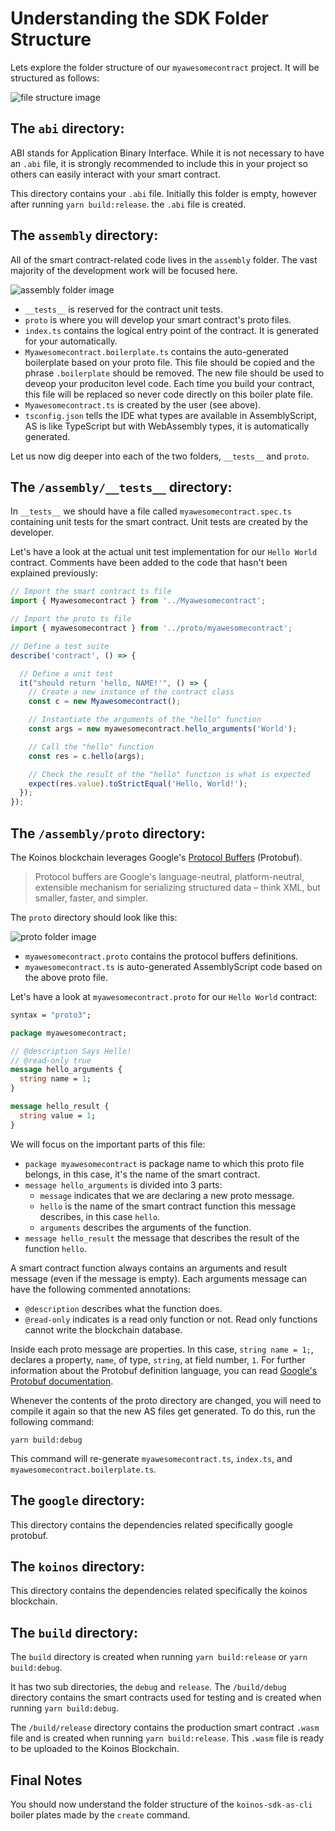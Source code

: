 # Understanding the SDK Folder Structure

Lets explore the folder structure of our `myawesomecontract` project. It will be structured as follows:

![file structure image](/images/vscode-file-structure-image.png "File structure")

## The `abi` directory:
ABI stands for Application Binary Interface. While it is not necessary to have an `.abi` file, it is strongly recommended to include this in your project so others can easily interact with your smart contract.

This directory contains your `.abi` file. Initially this folder is empty, however after running `yarn build:release`. the `.abi` file is created.


## The  `assembly` directory:
All of the smart contract-related code lives in the `assembly` folder. The vast majority of the development work will be focused here.

![assembly folder image](/images/assembly-folder-image.png "Assembly directory")

- `__tests__` is reserved for the contract unit tests.
- `proto` is where you will develop your smart contract's proto files.
- `index.ts` contains the logical entry point of the contract. It is generated for your automatically.
- `Myawesomecontract.boilerplate.ts` contains the auto-generated boilerplate based on your proto file.  This file should be copied and the phrase `.boilerplate` should be removed. The new file should be used to deveop your produciton level code. Each time you build your contract, this file will be replaced so never code directly on this boiler plate file.
- `Myawesomecontract.ts` is created by the user (see above).
- `tsconfig.json` tells the IDE what types are available in AssemblyScript, AS is like TypeScript but with WebAssembly types, it is automatically generated.


Let us now dig deeper into each of the two folders, `__tests__` and `proto`.


## The `/assembly/__tests__` directory:

In `__tests__` we should have a file called `myawesomecontract.spec.ts` containing unit tests for the smart contract. Unit tests are created by the developer.

Let's have a look at the actual unit test implementation for our `Hello World` contract. Comments have been added to the code that hasn't been explained previously:

``` ts
// Import the smart contract ts file
import { Myawesomecontract } from '../Myawesomecontract';

// Import the proto ts file
import { myawesomecontract } from '../proto/myawesomecontract';

// Define a test suite
describe('contract', () => {

  // Define a unit test
  it("should return 'hello, NAME!'", () => {
    // Create a new instance of the contract class
    const c = new Myawesomecontract();

    // Instantiate the arguments of the "hello" function
    const args = new myawesomecontract.hello_arguments('World');

    // Call the "hello" function
    const res = c.hello(args);

    // Check the result of the "hello" function is what is expected
    expect(res.value).toStrictEqual('Hello, World!');
  });
});
```

## The `/assembly/proto` directory:

The Koinos blockchain  leverages Google's [Protocol Buffers](https://developers.google.com/protocol-buffers) (Protobuf).

> Protocol buffers are Google's language-neutral, platform-neutral, extensible mechanism for serializing structured data – think XML, but smaller, faster, and simpler.

The `proto` directory should look like this:

![proto folder image](/images/proto-folder-image.png "Proto directory")

- `myawesomecontract.proto` contains the protocol buffers definitions.
- `myawesomecontract.ts` is auto-generated AssemblyScript code based on the above proto file.

Let's have a look at `myawesomecontract.proto` for our `Hello World` contract:

```proto
syntax = "proto3";

package myawesomecontract;

// @description Says Hello!
// @read-only true
message hello_arguments {
  string name = 1;
}

message hello_result {
  string value = 1;
}
```

We will focus on the important parts of this file:

- `package myawesomecontract` is package name to which this proto file belongs, in this case, it's the name of the smart contract.
- `message hello_arguments` is divided into 3 parts:
  - `message` indicates that we are declaring a new proto message.
  - `hello` is the name of the smart contract function this message describes, in this case `hello`.
  - `arguments` describes the arguments of the function.
- `message hello_result` the message that describes the result of the function `hello`.

A smart contract function always contains an arguments and result message (even if the message is empty). Each arguments message can have the following commented annotations:

- `@description` describes what the function does.
- `@read-only` indicates is a read only function or not. Read only functions cannot write the blockchain database.

Inside each proto message are properties. In this case, `string name = 1;`, declares a property, `name`, of type, `string`, at field number, `1`. For further information about the Protobuf definition language, you can read [Google's Protobuf documentation](https://protobuf.dev/programming-guides/proto3/).

Whenever the contents of the proto directory are changed, you will need to compile it again so that the new AS files get generated. To do this, run the following command:

```console
yarn build:debug
```

This command will re-generate `myawesomecontract.ts`, `index.ts`, and `myawesomecontract.boilerplate.ts`.

## The `google` directory:
This directory contains the dependencies related specifically google protobuf.

## The `koinos` directory:
This directory contains the dependencies related specifically the koinos blockchain.


## The `build` directory:
The `build` directory is created when running `yarn build:release` or `yarn build:debug`.

It has two sub directories, the `debug` and `release`.  The `/build/debug` directory contains the smart contracts used for testing and is created when running `yarn build:debug`.

The `/build/release` directory contains the production smart contract `.wasm` file and is created when running `yarn build:release`. This `.wasm` file is ready to be uploaded to the Koinos Blockchain.

## Final Notes

You should now understand the folder structure of the `koinos-sdk-as-cli` boiler plates made by the `create` command.

